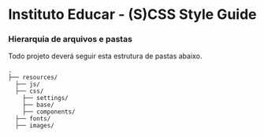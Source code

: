 # Instituto Educar - (S)CSS Style Guide

### Hierarquia de arquivos e pastas
Todo projeto deverá seguir esta estrutura de pastas abaixo.
```
.
├── resources/
  ├── js/
  ├── css/
    ├── settings/
    ├── base/
    ├── components/
  ├── fonts/
  ├── images/
```

